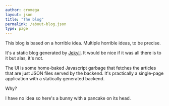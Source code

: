 ```yaml
---
author: cromega
layout: json
title: "The blog"
permalink: /about-blog.json
type: page
---
```


This blog is based on a horrible idea. Multiple horrible ideas, to be precise.

It's a static blog generated by [Jekyll](https://jekyllrb.com/). It would be nice if it was all there is to it but alas, it's not.

The UI is some home-baked Javascript garbage that fetches the articles that are just JSON files served by the backend. It's practically a single-page application with a statically generated backend.

Why?

I have no idea so here's a bunny with a pancake on its head.
